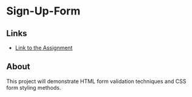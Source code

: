 # Sign-Up-Form

## Links
- [Link to the Assignment](https://www.theodinproject.com/paths/full-stack-javascript/courses/intermediate-html-and-css/lessons/sign-up-form)

## About
This project will demonstrate HTML form validation techniques and CSS form styling methods.